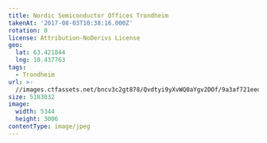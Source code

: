 ```yaml
---
title: Nordic Semiconductor Offices Trondheim
takenAt: '2017-08-03T10:38:16.000Z'
rotation: 0
license: Attribution-NoDerivs License
geo:
  lat: 63.421844
  lng: 10.437763
tags:
  - Trondheim
url: >-
  //images.ctfassets.net/bncv3c2gt878/Qvdtyi9yXvWQ0aYgv2DOf/9a3af721eedb5b4b7f7226bb1cc58258/nordic-semiconductor-offices-trondheim_36407781715_o
size: 5183032
image:
  width: 5344
  height: 3006
contentType: image/jpeg
---
```


